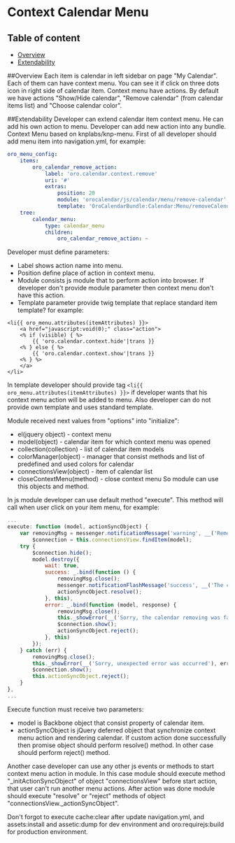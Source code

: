 Context Calendar Menu
=====================

Table of content
-----------------
- [Overview](#overview)
- [Extendability](#extendability)

##Overview
Each item is calendar in left sidebar on page "My Calendar". Each of them can have context menu. You can see it if click
 on three dots icon in right side of calendar item. Context menu have actions. By default we have actions "Show/Hide
 calendar", "Remove calendar" (from calendar items list) and "Choose calendar color".

##Extendability
Developer can extend calendar item context menu. He can add his own action to menu. Developer can add new action into
 any bundle. Context Menu based on knplabs/knp-menu. First of all developer should add menu item into navigation.yml, for
 example:
``` yaml
oro_menu_config:
    items:
        oro_calendar_remove_action:
            label: 'oro.calendar.context.remove'
            uri: '#'
            extras:
                position: 20
                module: 'orocalendar/js/calendar/menu/remove-calendar'
                template: 'OroCalendarBundle:Calendar:Menu/removeCalendar.html.twig'
    tree:
        calendar_menu:
            type: calendar_menu
            children:
                oro_calendar_remove_action: ~
```

Developer must define parameters:
- Label shows action name into menu.
- Position define place of action in context menu.
- Module consists js module that to perform action into browser. If developer don't provide module parameter then
 context menu don't have this action.
- Template parameter provide twig template that replace standard item template? for example:
``` twig
<li{{ oro_menu.attributes(itemAttributes) }}>
    <a href="javascript:void(0);" class="action">
    <% if (visible) { %>
        {{ 'oro.calendar.context.hide'|trans }}
    <% } else { %>
        {{ 'oro.calendar.context.show'|trans }}
    <% } %>
    </a>
</li>
```
In template developer should provide tag ```<li{{ oro_menu.attributes(itemAttributes) }}>``` if developer wants that
 his context menu action will be added to menu. Also developer can do not provide own template and uses standard template.

Module received next values from "options" into "initialize":
- el(jquery object) - context menu
- model(object) - calendar item for which context menu was opened
- collection(collection) - list of calendar item models
- colorManager(object) - manager that consist methods and list of predefined and used colors for calendar
- connectionsView(object) - item of calendar list
- closeContextMenu(method) - close context menu
So module can use this objects and method.

In js module developer can use default method "execute". This method will call when user click on your item menu, for
 example:
``` js
...
execute: function (model, actionSyncObject) {
    var removingMsg = messenger.notificationMessage('warning', __('Removing the calendar, please wait ...')),
        $connection = this.connectionsView.findItem(model);
    try {
        $connection.hide();
        model.destroy({
            wait: true,
            success: _.bind(function () {
                removingMsg.close();
                messenger.notificationFlashMessage('success', __('The calendar was removed.'));
                actionSyncObject.resolve();
            }, this),
            error: _.bind(function (model, response) {
                removingMsg.close();
                this._showError(__('Sorry, the calendar removing was failed'), response.responseJSON || {});
                $connection.show();
                actionSyncObject.reject();
            }, this)
        });
    } catch (err) {
        removingMsg.close();
        this._showError(__('Sorry, unexpected error was occurred'), err);
        $connection.show();
        this.actionSyncObject.reject();
    }
},
...
```
Execute function must receive two parameters:
- model is Backbone object that consist property of calendar item.
- actionSyncObject is jQuery deferred object that synchronize context menu action and rendering calendar. If custom
 action done successfully then promise object should perform resolve() method. In other case should perform reject()
 method.

Another case developer can use any other js events or methods to start context menu action in module. In this case module
 should execute method "_initActionSyncObject" of object "connectionsView" before start action, that user can't run
 another menu actions. After action was done module should execute "resolve" or "reject" methods of object
 "connectionsView._actionSyncObject".

Don't forgot to execute cache:clear after update navigation.yml, and assets:install and assetic:dump for dev environment
 and oro:requirejs:build for production environment.

